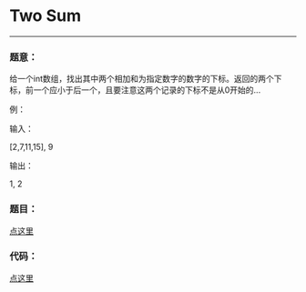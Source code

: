#	Two Sum
---

### 题意：
给一个int数组，找出其中两个相加和为指定数字的数字的下标。返回的两个下标，前一个应小于后一个，且要注意这两个记录的下标不是从0开始的...

例：

输入：

[2,7,11,15], 9

输出：

1, 2

### 题目：
<a href="https://oj.leetcode.com/problems/two-sum/" target="_blank">点这里</a>

### 代码：
<a href="./Two_Sum.cpp">点这里</a>
